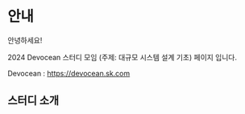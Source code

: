 
# 안내

안녕하세요!

2024 Devocean 스터디 모임 (주제: 대규모 시스템 설계 기초) 페이지 입니다.


Devocean : https://devocean.sk.com


## 스터디 소개
